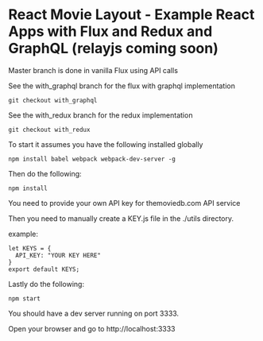 # React Movie Layout - Example React Apps with Flux and Redux and GraphQL (relayjs coming soon)

Master branch is done in vanilla Flux using API calls

See the with_graphql branch for the flux with graphql implementation
```
git checkout with_graphql
```
See the with_redux branch for the redux implementation
```
git checkout with_redux
```

To start it assumes you have the following installed globally
```
npm install babel webpack webpack-dev-server -g
```
Then do the following:
```
npm install
```

You need to provide your own API key for themoviedb.com API service

Then you need to manually create a KEY.js file in the ./utils directory.

example:

```
let KEYS = {
  API_KEY: "YOUR KEY HERE"
}
export default KEYS;
```
Lastly do the following:
```
npm start
```
You should have a dev server running on port 3333.

Open your browser and go to http://localhost:3333
